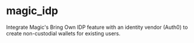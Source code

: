 # magic_idp
Integrate Magic's Bring Own IDP feature with an identity vendor (Auth0) to create non-custodial wallets for existing users.
